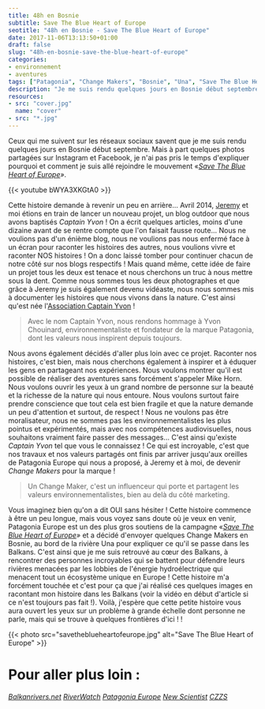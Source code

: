 ```yaml
---
title: 48h en Bosnie
subtitle: Save The Blue Heart of Europe
seotitle: "48h en Bosnie - Save The Blue Heart of Europe"
date: 2017-11-06T13:13:50+01:00
draft: false
slug: "48h-en-bosnie-save-the-blue-heart-of-europe"
categories:
- environnement
- aventures
tags: ["Patagonia", "Change Makers", "Bosnie", "Una", "Save The Blue Heart of Europe", "aventure", "Ecologie", "environnement"]
description: "Je me suis rendu quelques jours en Bosnie début septembre. pour rejoindre le mouvement «Save The Blue Heart of Europe ». Je vous raconte tout ça en vidéo !"
resources:
- src: "cover.jpg"
  name: "cover"
- src: "*.jpg"
---
```


Ceux qui me suivent sur les réseaux sociaux savent que je me suis rendu quelques jours en Bosnie début septembre. Mais à part quelques photos partagées sur Instagram et Facebook, je n'ai pas pris le temps d'expliquer pourquoi et comment je suis allé rejoindre le mouvement «[_Save The Blue Heart of Europe_](http://www.balkanrivers.net/)_»_.

{{< youtube bWYA3XKGtA0 >}}

Cette histoire demande à revenir un peu en arrière... Avril 2014, [Jeremy](http://djisupertramp.com/) et moi étions en train de lancer un nouveau projet, un blog outdoor que nous avons baptisés _Captain Yvon_ ! On a écrit quelques articles, moins d'une dizaine avant de se rentre compte que l'on faisait fausse route... Nous ne voulions pas d'un énième blog, nous ne voulions pas nous enfermé face à un écran pour raconter les histoires des autres, nous voulions vivre et raconter NOS histoires ! On a donc laissé tomber pour continuer chacun de notre côté sur nos blogs respectifs ! Mais quand même, cette idée de faire un projet tous les deux est tenace et nous cherchons un truc à nous mettre sous la dent. Comme nous sommes tous les deux photographes et que grâce à Jeremy je suis également devenu vidéaste, nous nous sommes mis à documenter les histoires que nous vivons dans la nature. C'est ainsi qu'est née l'[Association Captain Yvon](http://captainyvon.fr/) !

> Avec le nom Captain Yvon, nous rendons hommage à Yvon Chouinard, environnementaliste et fondateur de la marque Patagonia, dont les valeurs nous inspirent depuis toujours.

Nous avons également décidés d'aller plus loin avec ce projet. Raconter nos histoires, c'est bien, mais nous cherchons également à inspirer et à éduquer les gens en partageant nos expériences. Nous voulons montrer qu'il est possible de réaliser des aventures sans forcément s'appeler Mike Horn. Nous voulons ouvrir les yeux à un grand nombre de personne sur la beauté et la richesse de la nature qui nous entoure. Nous voulons surtout faire prendre conscience que tout cela est bien fragile et que la nature demande un peu d'attention et surtout, de respect ! Nous ne voulons pas être moralisateur, nous ne sommes pas les environnementalistes les plus pointus et expérimentés, mais avec nos compétences audiovisuelles, nous souhaitons vraiment faire passer des messages... C'est ainsi qu'existe _Captain Yvon_ tel que vous le connaissez ! Ce qui est incroyable, c'est que nos travaux et nos valeurs partagés ont finis par arriver jusqu'aux oreilles de Patagonia Europe qui nous a proposé, à Jeremy et à moi, de devenir _Change Makers_ pour la marque !

> Un Change Maker, c'est un influenceur qui porte et partagent les valeurs environnementalistes, bien au delà du côté marketing.

Vous imaginez bien qu'on a dit OUI sans hésiter ! Cette histoire commence à être un peu longue, mais vous voyez sans doute où je veux en venir, Patagonia Europe est un des plus gros soutiens de la campagne «[_Save The Blue Heart of Europe_](http://www.balkanrivers.net/)_»_ et a décidé d'envoyer quelques Change Makers en Bosnie, au bord de la rivière Una pour expliquer ce qu'il se passe dans les Balkans. C'est ainsi que je me suis retrouvé au cœur des Balkans, à rencontrer des personnes incroyables qui se battent pour défendre leurs rivières menacées par les lobbies de l'énergie hydroélectrique qui menacent tout un écosystème unique en Europe ! Cette histoire m'a forcément touchée et c'est pour ça que j'ai réalisé ces quelques images en racontant mon histoire dans les Balkans (voir la vidéo en début d'article si ce n'est toujours pas fait !). Voilà, j'espère que cette petite histoire vous aura ouvert les yeux sur un problème à grande échelle dont personne ne parle, mais qui se trouve à quelques frontières d'ici ! !

{{< photo src="savetheblueheartofeurope.jpg" alt="Save The Blue Heart of Europe" >}}

# Pour aller plus loin :

_[Balkanrivers.net](http://www.balkanrivers.net/)_
_[RiverWatch](http://riverwatch.eu/)_
_[Patagonia Europe](https://www.patagonia.com/blog/tag/save-the-blue-heart-of-europe/)_
_[New Scientist](https://www.newscientist.com/article/mg23531420-200-europes-last-wildernesses-are-under-threat-can-we-save-them/)_
_[CZZS](http://czzs.org/english-vijesti/?lang=en)_
